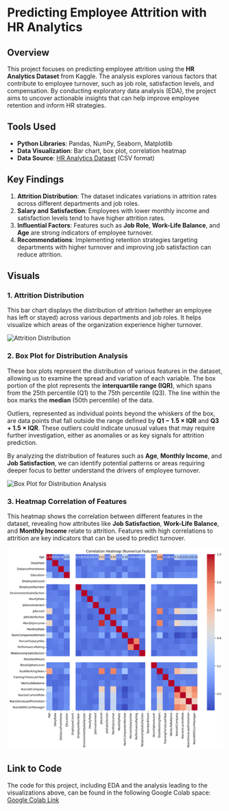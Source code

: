# Predicting Employee Attrition with HR Analytics

## Overview
This project focuses on predicting employee attrition using the **HR Analytics Dataset** from Kaggle. The analysis explores various factors that contribute to employee turnover, such as job role, satisfaction levels, and compensation. By conducting exploratory data analysis (EDA), the project aims to uncover actionable insights that can help improve employee retention and inform HR strategies.

## Tools Used
- **Python Libraries**: Pandas, NumPy, Seaborn, Matplotlib
- **Data Visualization**: Bar chart, box plot, correlation heatmap
- **Data Source**: [HR Analytics Dataset](https://www.kaggle.com/datasets/pavansubhasht/ibm-hr-analytics-attrition-dataset) (CSV format)

## Key Findings
1. **Attrition Distribution**: The dataset indicates variations in attrition rates across different departments and job roles.
2. **Salary and Satisfaction**: Employees with lower monthly income and satisfaction levels tend to have higher attrition rates.
3. **Influential Factors**: Features such as **Job Role**, **Work-Life Balance**, and **Age** are strong indicators of employee turnover.
4. **Recommendations**: Implementing retention strategies targeting departments with higher turnover and improving job satisfaction can reduce attrition.

## Visuals

### 1. Attrition Distribution
This bar chart displays the distribution of attrition (whether an employee has left or stayed) across various departments and job roles. It helps visualize which areas of the organization experience higher turnover.

![Attrition Distribution](images/project3/Attrition%20Distribution.png)

### 2. Box Plot for Distribution Analysis
These box plots represent the distribution of various features in the dataset, allowing us to examine the spread and variation of each variable. The box portion of the plot represents the **interquartile range (IQR)**, which spans from the 25th percentile (Q1) to the 75th percentile (Q3). The line within the box marks the **median** (50th percentile) of the data. 

Outliers, represented as individual points beyond the whiskers of the box, are data points that fall outside the range defined by **Q1 − 1.5 × IQR** and **Q3 + 1.5 × IQR**. These outliers could indicate unusual values that may require further investigation, either as anomalies or as key signals for attrition prediction.

By analyzing the distribution of features such as **Age**, **Monthly Income**, and **Job Satisfaction**, we can identify potential patterns or areas requiring deeper focus to better understand the drivers of employee turnover.

![Box Plot for Distribution Analysis](images/project3/Feature%20Distribution%20Boxplots.png)

### 3. Heatmap Correlation of Features
This heatmap shows the correlation between different features in the dataset, revealing how attributes like **Job Satisfaction**, **Work-Life Balance**, and **Monthly Income** relate to attrition. Features with high correlations to attrition are key indicators that can be used to predict turnover. 

![Correlation Heatmap](images/project3/Correlation%20Heatmap.png)

## Link to Code
The code for this project, including EDA and the analysis leading to the visualizations above, can be found in the following Google Colab space:
[Google Colab Link](https://colab.research.google.com/drive/YourColabLinkHere#scrollTo=some-id)

